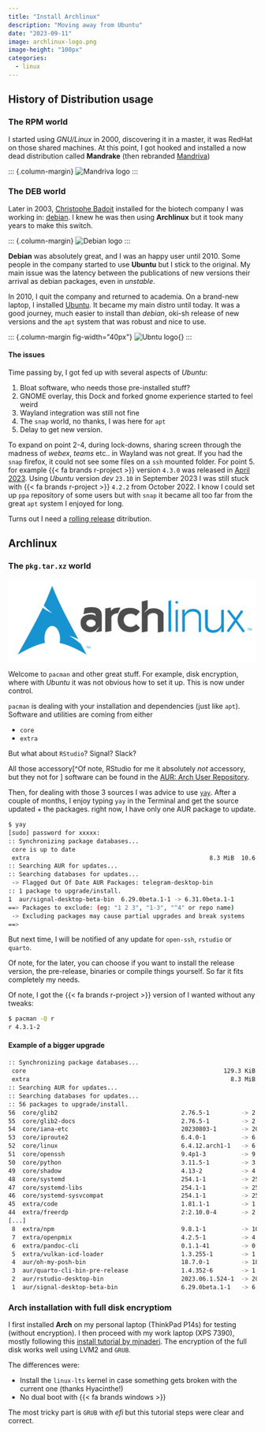 ```yaml
---
title: "Install Archlinux"
description: "Moving away from Ubuntu"
date: "2023-09-11"
image: archlinux-logo.png
image-height: "100px"
categories:
  - linux
---
```


## History of Distribution usage


### The RPM world

I started using _GNU/Linux_ in 2000, discovering it in a master, it was RedHat on those shared machines.
At this point, I got hooked and installed a now dead distribution called **Mandrake** (then rebranded [Mandriva](https://en.wikipedia.org/wiki/Mandriva_Linux))

::: {.column-margin}
![Mandriva logo](https://upload.wikimedia.org/wikipedia/en/thumb/3/34/Mandriva-Logo.svg/200px-Mandriva-Logo.svg.png)
:::

### The DEB world

Later in 2003, [Christophe Badoit](https://linuxfr.org/users/tof2k) installed for the biotech company I 
was working in: [debian](https://www.debian.org).
I knew he was then using **Archlinux** but it took many years to make this switch.

::: {.column-margin}
![Debian logo](https://www.debian.org/Pics/debian-logo-1024x576.png)
:::

**Debian** was absolutely great, and I was an happy user until 2010. Some people in the company started
to use **Ubuntu** but I stick to the original. My main issue was the latency between the publications of new versions their arrival as debian packages, even in _unstable_.


In 2010, I quit the company and returned to academia. On a brand-new laptop, I installed [Ubuntu](https://ubuntu.com/).
It became my main distro until today. It was a good journey,  much easier to install than _debian_,
 oki-sh release of new versions and the `apt` system that was robust and nice to use.

::: {.column-margin fig-width="40px"}
![Ubntu logo](https://upload.wikimedia.org/wikipedia/commons/thumb/9/9e/UbuntuCoF.svg/240px-UbuntuCoF.svg.png){}
:::

#### The issues

Time passing by, I got fed up with several aspects of _Ubuntu_:

1. Bloat software, who needs those pre-installed stuff?
2. GNOME overlay, this Dock and forked gnome experience started to feel weird
3. Wayland integration was still not fine
4. The `snap` world, no thanks, I was here for `apt`
5. Delay to get new version.

To expand on point 2-4, during lock-downs, sharing screen through the madness of _webex_, _teams_ etc.. in Wayland was not great. If you had the `snap` firefox, it could not see some files on a `ssh` mounted folder.
For point 5. for example {{< fa brands r-project >}} version `4.3.0` was released in [April 2023](https://cran.r-project.org/bin/windows/base/old/). Using _Ubuntu_ version _dev_ `23.10` in September 2023  I was still stuck with {{< fa brands r-project >}} `4.2.2` from October 2022.
I know I could set up `ppa` repository of some users but with `snap` it became all too far from the great `apt` system I enjoyed for long.

Turns out I need a [rolling release](https://en.wikipedia.org/wiki/Rolling_release) ditribution.

## Archlinux

### The `pkg.tar.xz` world

![Archlinux logo](archlinux-logo-dark.png)

Welcome to `pacman` and other great stuff. For example, disk encryption, where with _Ubuntu_ it was not obvious how to set it up. This is now under control.

`pacman` is dealing with your installation and dependencies (just like `apt`).
Software and utilities are coming from either 

- `core`
- `extra` 

But what about `RStudio`? Signal? Slack?

All those accessory[^Of note, RStudio for me it absolutely _not_ accessory, but they not for ] software can be found in the [AUR: Arch User Repository](https://aur.archlinux.org/).

Then, for dealing with those 3 sources I was advice to use [`yay`](https://github.com/Jguer/yay).
After a couple of months, I enjoy typing `yay` in the Terminal and get the source updated + the packages.
right now, I have only one AUR package to update.

``` bash
$ yay
[sudo] password for xxxxx: 
:: Synchronizing package databases...
 core is up to date
 extra                                                   8.3 MiB  10.6 MiB/s 00:01 [################################################] 100%
:: Searching AUR for updates...
:: Searching databases for updates...
 -> Flagged Out Of Date AUR Packages: telegram-desktop-bin
:: 1 package to upgrade/install.
1  aur/signal-desktop-beta-bin  6.29.0beta.1-1 -> 6.31.0beta.1-1
==> Packages to exclude: (eg: "1 2 3", "1-3", "^4" or repo name)
 -> Excluding packages may cause partial upgrades and break systems
==> 
```

 But next time, I will be notified of any update for `open-ssh`, `rstudio` or `quarto`.
 
 Of note, for the later, you can choose if you want to install the release version, the pre-release, binaries or compile things yourself. So far it fits completely my needs.
 
 Of note, I got the {{< fa brands r-project >}} version of I wanted without any tweaks:
 
 ``` bash
 $ pacman -Q r
r 4.3.1-2
```

#### Example of a bigger upgrade

``` bash
:: Synchronizing package databases...
 core                                                        129.3 KiB   994 KiB/s 00:00 [###################################################] 100%
 extra                                                         8.3 MiB  26.1 MiB/s 00:00 [###################################################] 100%
:: Searching AUR for updates...
:: Searching databases for updates...
:: 56 packages to upgrade/install.
56  core/glib2                                   2.76.5-1         -> 2.78.0-1
55  core/glib2-docs                              2.76.5-1         -> 2.78.0-1
54  core/iana-etc                                20230803-1       -> 20230907-1
53  core/iproute2                                6.4.0-1          -> 6.5.0-1
52  core/linux                                   6.4.12.arch1-1   -> 6.5.2.arch1-1
51  core/openssh                                 9.4p1-3          -> 9.4p1-4
50  core/python                                  3.11.5-1         -> 3.11.5-2
49  core/shadow                                  4.13-2           -> 4.13-3
48  core/systemd                                 254.1-1          -> 254.3-1
47  core/systemd-libs                            254.1-1          -> 254.3-1
46  core/systemd-sysvcompat                      254.1-1          -> 254.3-1
45  extra/code                                   1.81.1-1         -> 1.82.0-1
44  extra/freerdp                                2:2.10.0-4       -> 2:2.11.1-1
[...]
 8  extra/npm                                    9.8.1-1          -> 10.1.0-1
 7  extra/openpmix                               4.2.5-1          -> 4.2.6-1
 6  extra/pandoc-cli                             0.1.1-41         -> 0.1.1-43
 5  extra/vulkan-icd-loader                      1.3.255-1        -> 1.3.263-1
 4  aur/oh-my-posh-bin                           18.7.0-1         -> 18.8.1-1
 3  aur/quarto-cli-bin-pre-release               1.4.352-6        -> 1.4.358-6
 2  aur/rstudio-desktop-bin                      2023.06.1.524-1  -> 2023.06.2.561-1
 1  aur/signal-desktop-beta-bin                  6.29.0beta.1-1   -> 6.31.0beta.1-1
```

 
### Arch installation with full disk encryptiom

I first installed **Arch** on my personal laptop (ThinkPad P14s) for testing (without encryption). 
I then proceed with my work laptop (XPS 7390), mostly following this [install tutorial by mjnaderi](https://gist.github.com/mjnaderi/28264ce68f87f52f2cabb823a503e673).
The encryption of the full disk works well using LVM2 and `GRUB`.

The differences were:

- Install the `linux-lts` kernel in case something gets broken with the current one (thanks Hyacinthe!)
- No dual boot with {{< fa brands windows >}}

The most tricky part is `GRUB` with _efi_ but this tutorial steps were clear and correct.
